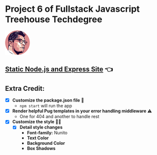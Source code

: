 # Project 6 of Fullstack Javascript Treehouse Techdegree

![This is an illustration of Misael Ruiz](https://github.com/misaruiz/04-oop-game-show-app/blob/main/images/misa-avatar.png?raw=true)

## [Static Node.js and Express Site](https://misaruiz.herokuapp.com/) :point_left:

## Extra Credit:

- [x] **Customize the package.json file** :memo:
  - `npm start` will run the app
- [x] **Render helpful Pug templates in your error handling middleware** :warning:
  - One for 404 and another to handle rest
- [x] **Customize the style** :artist:
  - [x] **Detail style changes**
    - **Font-family:** Nunito
    - **Text Color**
    - **Background Color**
    - **Box Shadows**
